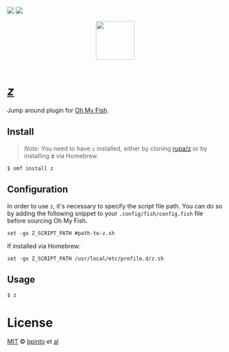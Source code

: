 [![][travis-badge]][travis-link]
![][license-badge]

<div align="center">
  <a href="http://github.com/oh-my-fish/oh-my-fish">
  <img width=90px  src="https://cloud.githubusercontent.com/assets/8317250/8510172/f006f0a4-230f-11e5-98b6-5c2e3c87088f.png">
  </a>
</div>
<br>

#  [_z_](https://github.com/rupa/z)

Jump around plugin for [Oh My Fish][omf-link].

## Install
> _Note_: You need to have `z` installed, either by cloning [rupa/z](https://github.com/rupa/z) or by installing **z** via Homebrew.


```fish
$ omf install z
```

## Configuration

In order to use `z`, it's necessary to specify the script file path.
You can do so by adding the following snippet to your `.config/fish/config.fish` file before
sourcing Oh My Fish.

```
set -gx Z_SCRIPT_PATH #path-to-z.sh
```

If installed via Homebrew:
```
set -gx Z_SCRIPT_PATH /usr/local/etc/profile.d/z.sh
```

## Usage

```fish
$ z
```

# License

[MIT][mit] © [bpinto][author] et [al][contributors]


[mit]:            http://opensource.org/licenses/MIT
[author]:         http://github.com/bpinto
[contributors]:   https://github.com/oh-my-fish/plugin-z/graphs/contributors
[omf-link]:       https://www.github.com/oh-my-fish/oh-my-fish

[license-badge]:  https://img.shields.io/badge/license-MIT-007EC7.svg?style=flat-square
[travis-badge]:   http://img.shields.io/travis/oh-my-fish/plugin-z.svg?style=flat-square
[travis-link]:    https://travis-ci.org/oh-my-fish/plugin-z
